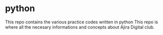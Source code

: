 # python
This repo contains the various practice codes written in python
This repo is where all the necesary informations and concepts about Ajira Digital club.
